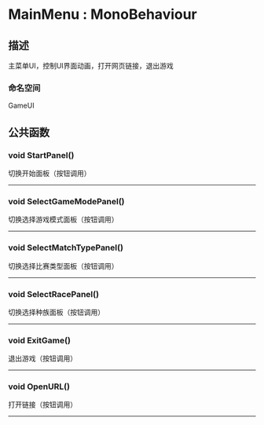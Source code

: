 # MainMenu : MonoBehaviour

## 描述

主菜单UI，控制UI界面动画，打开网页链接，退出游戏

### 命名空间

GameUI

## 公共函数

### void StartPanel()

切换开始面板（按钮调用）

------
### void SelectGameModePanel()

切换选择游戏模式面板（按钮调用）

------
### void SelectMatchTypePanel()

切换选择比赛类型面板（按钮调用）

------
### void SelectRacePanel()

切换选择种族面板（按钮调用）

------
### void ExitGame()

退出游戏（按钮调用）

------
### void OpenURL()

打开链接（按钮调用）

------